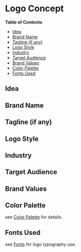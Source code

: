 # Logo Concept

**Table of Contents**
- [Idea](#idea)
- [Brand Name](#brand-name)
- [Tagline (if any)](#tagline-if-any)
- [Logo Style](#logo-style)
- [Industry](#industry)
- [Target Audience](#target-audience)
- [Brand Values](#brand-values)
- [Color Palette](#color-palette)
- [Fonts Used](#fonts-used)

## Idea
<!-- Write a short description -->

## Brand Name

<!-- Add brand name. -->
<!-- e.g., TechNova -->

## Tagline (if any)

<!-- Add tagline. -->
<!-- e.g., "Innovating the Future" -->

## Logo Style

<!-- Add logo style e.g., Wordmark, Lettermark, Iconic, Combination Mark, etc. -->
<!-- e.g., Combination Mark -->

## Industry

<!-- Add industry. -->
<!-- e.g., Technology -->

## Target Audience

<!-- Add target audience. -->
<!-- e.g., Tech-savvy individuals, startups, and entrepreneurs. -->

## Brand Values

<!-- Add brand values. -->
<!-- e.g., Innovation, Trust, Sustainability -->

## Color Palette

see [Color Palette](/doc/colour-pallete.md "Color Palette") for details.

## Fonts Used

see [Fonts](/fonts/README.md "Fonts") for logo typography use.